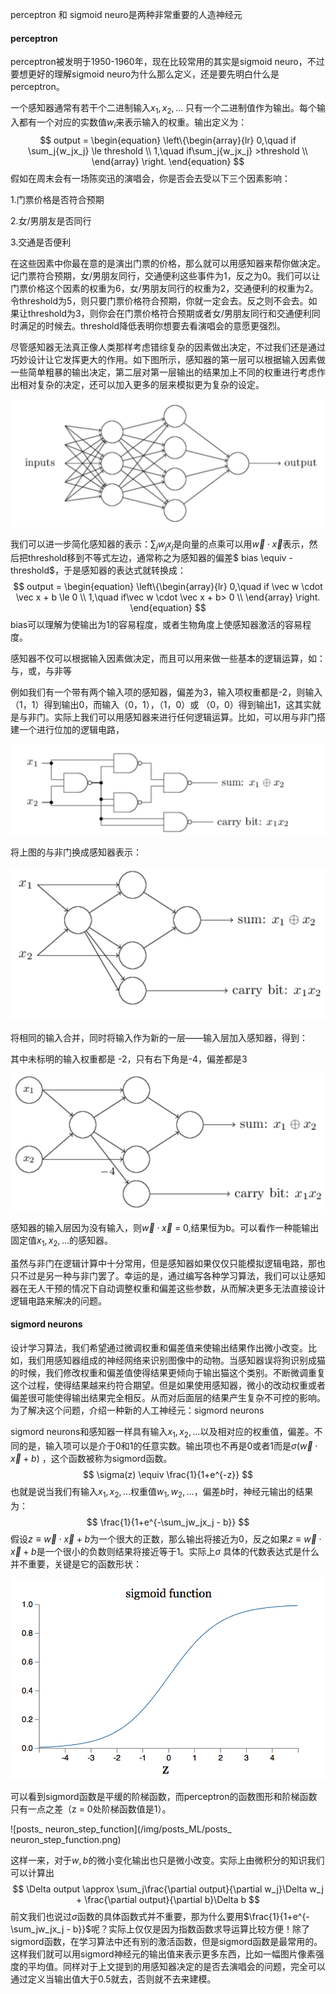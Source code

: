 perceptron 和 sigmoid neuro是两种非常重要的人造神经元

#### perceptron

perceptron被发明于1950-1960年，现在比较常用的其实是sigmoid neuro，不过要想更好的理解sigmoid neuro为什么那么定义，还是要先明白什么是perceptron。

一个感知器通常有若干个二进制输入$x_1, x_2, …$ 只有一个二进制值作为输出。每个输入都有一个对应的实数值$w_i$来表示输入的权重。输出定义为：
$$
output = \begin{equation}
\left\{\begin{array}{lr}
0,\quad if \sum_j{w_jx_j} \le threshold \\
1,\quad if\sum_j{w_jx_j} >threshold \\      
 \end{array}  
\right.  
\end{equation}
$$
假如在周末会有一场陈奕迅的演唱会，你是否会去受以下三个因素影响：

1.门票价格是否符合预期

2.女/男朋友是否同行

3.交通是否便利

在这些因素中你最在意的是演出门票的价格，那么就可以用感知器来帮你做决定。记门票符合预期，女/男朋友同行，交通便利这些事件为1，反之为0。我们可以让门票价格这个因素的权重为6，女/男朋友同行的权重为2，交通便利的权重为2。令threshold为5，则只要门票价格符合预期，你就一定会去。反之则不会去。如果让threshold为3，则你会在门票价格符合预期或者女/男朋友同行和交通便利同时满足的时候去。threshold降低表明你想要去看演唱会的意愿更强烈。

尽管感知器无法真正像人类那样考虑错综复杂的因素做出决定，不过我们还是通过巧妙设计让它发挥更大的作用。如下图所示，感知器的第一层可以根据输入因素做一些简单粗暴的输出决定，第二层对第一层输出的结果加上不同的权重进行考虑作出相对复杂的决定，还可以加入更多的层来模拟更为复杂的设定。

![posts_neuron_p](/img/posts_ML/posts_neuron_p.png)

我们可以进一步简化感知器的表示：$\sum_j{w_jx_j}$是向量的点乘可以用$\vec w \cdot \vec x$表示，然后把threshold移到不等式左边，通常称之为感知器的偏差$ bias \equiv -threshold$，于是感知器的表达式就转换成：
$$
output = \begin{equation}
\left\{\begin{array}{lr}
0,\quad if \vec w \cdot \vec x + b \le 0 \\
1,\quad if\vec w \cdot \vec x + b> 0 \\      
 \end{array}  
\right.  
\end{equation}
$$
bias可以理解为使输出为1的容易程度，或者生物角度上使感知器激活的容易程度。

感知器不仅可以根据输入因素做决定，而且可以用来做一些基本的逻辑运算，如：与，或，与非等

例如我们有一个带有两个输入项的感知器，偏差为3，输入项权重都是-2，则输入（1，1）得到输出0，而输入（0，1），（1，0）或 （0，0）得到输出1，这其实就是与非门。实际上我们可以用感知器来进行任何逻辑运算。比如，可以用与非门搭建一个进行位加的逻辑电路，

![posts_neuron_add](/img/posts_ML/posts_neuron_add.png)

将上图的与非门换成感知器表示：

![posts_neuron_add_1](/img/posts_ML/posts_neuron_add_1.png)

将相同的输入合并，同时将输入作为新的一层——输入层加入感知器，得到：

其中未标明的输入权重都是 -2，只有右下角是-4，偏差都是3

![posts_neuron_bit_add](/img/posts_ML/posts_neuron_bit_add.png)

感知器的输入层因为没有输入，则$\vec w \cdot \vec x$ = 0,结果恒为b。可以看作一种能输出固定值$x_1, x_2, …$的感知器。

虽然与非门在逻辑计算中十分常用，但是感知器如果仅仅只能模拟逻辑电路，那也只不过是另一种与非门罢了。幸运的是，通过编写各种学习算法，我们可以让感知器在无人干预的情况下自动调整权重和偏差这些参数，从而解决更多无法直接设计逻辑电路来解决的问题。

#### sigmord neurons

设计学习算法，我们希望通过微调权重和偏差值来使输出结果作出微小改变。比如，我们用感知器组成的神经网络来识别图像中的动物。当感知器误将狗识别成猫的时候，我们修改权重和偏差值使得结果更倾向于输出猫这个类别。不断微调重复这个过程，使得结果越来约符合期望。但是如果使用感知器，微小的改动权重或者偏差很可能使得输出结果完全相反。从而对后面层的结果产生复杂不可控的影响。为了解决这个问题，介绍一种新的人工神经元：sigmord neurons

sigmord neurons和感知器一样具有输入$x_1, x_2, …$以及相对应的权重值，偏差。不同的是，输入项可以是介于0和1的任意实数。输出项也不再是0或者1而是$\sigma(\vec w \cdot \vec x + b)$ ，这个函数被称为sigmord函数。
$$
\sigma(z) \equiv \frac{1}{1+e^{-z}}
$$
也就是说当我们有输入$x_1, x_2, …$权重值$w_1, w_2, …$，偏差$b$时，神经元输出的结果为：
$$
\frac{1}{1+e^{-\sum_jw_jx_j - b}}
$$
假设$z\equiv \vec w \cdot \vec x + b$为一个很大的正数，那么输出将接近为0，反之如果$z\equiv \vec w \cdot \vec x + b$是一个很小的负数则结果将接近等于1。实际上$\sigma$ 具体的代数表达式是什么并不重要，关键是它的函数形状：

![posts_neuron_sigmoid](/img/posts_ML/posts_neuron_sigmoid.png)

可以看到sigmord函数是平缓的阶梯函数，而perceptron的函数图形和阶梯函数只有一点之差（z = 0处阶梯函数值是1）。

![posts_ neuron_step_function](/img/posts_ML/posts_ neuron_step_function.png)

这样一来，对于$w, b$的微小变化输出也只是微小改变。实际上由微积分的知识我们可以计算出
$$
\Delta output \approx \sum_j\frac{\partial output}{\partial w_j}\Delta w_j + \frac{\partial output}{\partial b}\Delta b
$$
前文我们也说过$\sigma$函数的具体函数式并不重要，那为什么要用$\frac{1}{1+e^{-\sum_jw_jx_j - b}}$呢？实际上仅仅是因为指数函数求导运算比较方便！除了sigmord函数，在学习算法中还有别的激活函数，但是sigmord函数是最常用的。这样我们就可以用sigmord神经元的输出值来表示更多东西，比如一幅图片像素强度的平均值。同样对于上文提到的用感知器决定的是否去演唱会的问题，完全可以通过定义当输出值大于0.5就去，否则就不去来建模。



